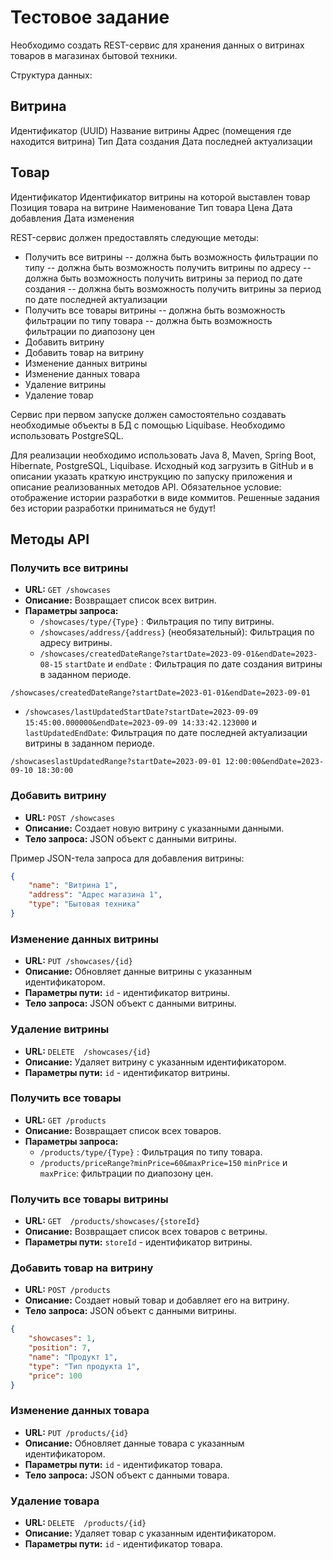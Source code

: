 # Тестовое задание

Необходимо создать REST-сервис для хранения данных о витринах товаров в магазинах бытовой техники.

Структура данных:
    
Витрина
-----------------------------------------
Идентификатор (UUID)
Название витрины
Адрес (помещения где находится витрина)
Тип
Дата создания
Дата последней актуализации


Товар
-----------------------------------------
Идентификатор
Идентификатор витрины на которой выставлен товар
Позиция товара на витрине
Наименование
Тип товара
Цена
Дата добавления
Дата изменения

REST-сервис должен предоставлять следующие методы:

- Получить все витрины
-- должна быть возможность фильтрации по типу
-- должна быть возможность получить витрины по адресу
-- должна быть возможность получить витрины за период по дате создания
-- должна быть возможность получить витрины за период по дате последней актуализации
- Получить все товары витрины
-- должна быть возможность фильтрации по типу товара
-- должна быть возможность фильтрации по диапозону цен
- Добавить витрину
- Добавить товар на витрину
- Изменение данных витрины
- Изменение данных товара
- Удаление витрины
- Удаление товар

Сервис при первом запуске должен самостоятельно создавать необходимые объекты в БД с помощью Liquibase.
Необходимо использовать PostgreSQL.

Для реализации необходимо использовать Java 8, Maven, Spring Boot, Hibernate, PostgreSQL, Liquibase.
Исходный код загрузить в GitHub и в описании указать краткую инструкцию по запуску приложения и описание реализованных методов API.
Обязательное условие: отображение истории разработки в виде коммитов. Решенные задания без истории разработки приниматься не будут!

## Методы API

### Получить все витрины

- **URL:** `GET /showcases`
- **Описание:** Возвращает список всех витрин.
- **Параметры запроса:**
  - `/showcases/type/{Type}` : Фильтрация по типу витрины.
  - `/showcases/address/{address}` (необязательный): Фильтрация по адресу витрины.
  - `/showcases/createdDateRange?startDate=2023-09-01&endDate=2023-08-15` `startDate` и `endDate` : Фильтрация по дате создания витрины в заданном периоде.
```GET
/showcases/createdDateRange?startDate=2023-01-01&endDate=2023-09-01
```
  - `/showcases/lastUpdatedStartDate?startDate=2023-09-09 15:45:00.000000&endDate=2023-09-09 14:33:42.123000` и `lastUpdatedEndDate`: Фильтрация по дате последней актуализации витрины в заданном периоде.
```GET
/showcaseslastUpdatedRange?startDate=2023-09-01 12:00:00&endDate=2023-09-10 18:30:00
```
### Добавить витрину

- **URL:** `POST /showcases`
- **Описание:** Создает новую витрину с указанными данными.
- **Тело запроса:** JSON объект с данными витрины.

Пример JSON-тела запроса для добавления витрины:

```json
{
    "name": "Витрина 1",
    "address": "Адрес магазина 1",
    "type": "Бытовая техника"
}
```

### Изменение данных витрины

- **URL:** `PUT /showcases/{id}`
- **Описание:** Обновляет данные витрины с указанным идентификатором.
- **Параметры пути:** `id` - идентификатор витрины.
- **Тело запроса:** JSON объект с данными витрины.

### Удаление витрины

- **URL:** `DELETE  /showcases/{id}`
- **Описание:** Удаляет витрину с указанным идентификатором.
- **Параметры пути:** `id` - идентификатор витрины.



### Получить все товары

- **URL:** `GET /products`
- **Описание:** Возвращает список всех товаров.
- **Параметры запроса:**
  - `/products/type/{Type}` : Фильтрация по типу товара.
  - `/products/priceRange?minPrice=60&maxPrice=150` `minPrice` и `maxPrice`: фильтрации по диапозону цен.


### Получить все товары витрины

- **URL:** `GET  /products/showcases/{storeId}`
- **Описание:** Возвращает список всех товаров с ветрины.
- **Параметры пути:** `storeId` - идентификатор витрины.


### Добавить товар на витрину

- **URL:** `POST /products`
- **Описание:** Создает новый товар и добавляет его на витрину.
- **Тело запроса:** JSON объект с данными витрины.

```json
{
    "showcases": 1,
    "position": 7,
    "name": "Продукт 1",
    "type": "Тип продукта 1",
    "price": 100
}
```
### Изменение данных товара

- **URL:** `PUT /products/{id}`
- **Описание:** Обновляет данные товара с указанным идентификатором.
- **Параметры пути:** `id` - идентификатор товара.
- **Тело запроса:** JSON объект с данными товара.

### Удаление товара

- **URL:** `DELETE  /products/{id}`
- **Описание:** Удаляет товар с указанным идентификатором.
- **Параметры пути:** `id` - идентификатор товара.